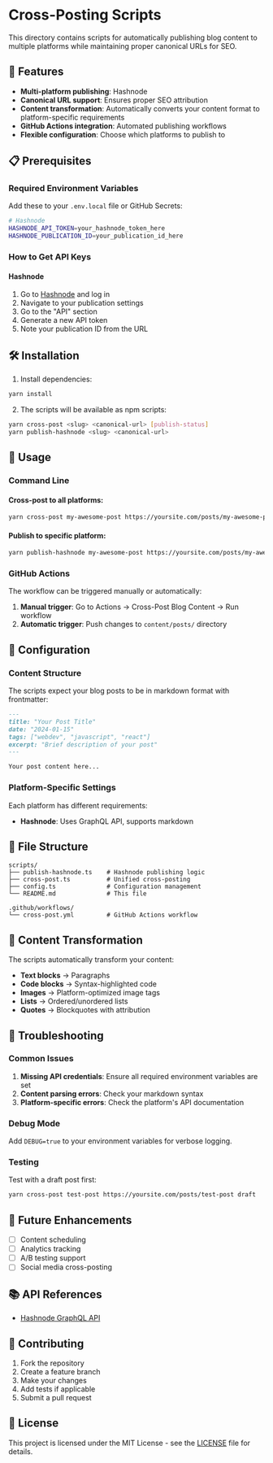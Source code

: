 # Cross-Posting Scripts

This directory contains scripts for automatically publishing blog content to multiple platforms while maintaining proper canonical URLs for SEO.

## 🚀 Features

- **Multi-platform publishing**: Hashnode
- **Canonical URL support**: Ensures proper SEO attribution
- **Content transformation**: Automatically converts your content format to platform-specific requirements
- **GitHub Actions integration**: Automated publishing workflows
- **Flexible configuration**: Choose which platforms to publish to

## 📋 Prerequisites

### Required Environment Variables

Add these to your `.env.local` file or GitHub Secrets:

```bash
# Hashnode
HASHNODE_API_TOKEN=your_hashnode_token_here
HASHNODE_PUBLICATION_ID=your_publication_id_here


```

### How to Get API Keys

#### Hashnode
1. Go to [Hashnode](https://hashnode.com) and log in
2. Navigate to your publication settings
3. Go to the "API" section
4. Generate a new API token
5. Note your publication ID from the URL



## 🛠️ Installation

1. Install dependencies:
```bash
yarn install
```

2. The scripts will be available as npm scripts:
```bash
yarn cross-post <slug> <canonical-url> [publish-status]
yarn publish-hashnode <slug> <canonical-url>
```

## 📝 Usage

### Command Line

#### Cross-post to all platforms:
```bash
yarn cross-post my-awesome-post https://yoursite.com/posts/my-awesome-post draft
```

#### Publish to specific platform:
```bash
yarn publish-hashnode my-awesome-post https://yoursite.com/posts/my-awesome-post
```

### GitHub Actions

The workflow can be triggered manually or automatically:

1. **Manual trigger**: Go to Actions → Cross-Post Blog Content → Run workflow
2. **Automatic trigger**: Push changes to `content/posts/` directory

## 🔧 Configuration

### Content Structure

The scripts expect your blog posts to be in markdown format with frontmatter:

```markdown
---
title: "Your Post Title"
date: "2024-01-15"
tags: ["webdev", "javascript", "react"]
excerpt: "Brief description of your post"
---

Your post content here...
```

### Platform-Specific Settings

Each platform has different requirements:

- **Hashnode**: Uses GraphQL API, supports markdown

## 📁 File Structure

```
scripts/
├── publish-hashnode.ts    # Hashnode publishing logic
├── cross-post.ts          # Unified cross-posting
├── config.ts              # Configuration management
└── README.md              # This file

.github/workflows/
└── cross-post.yml         # GitHub Actions workflow
```

## 🔄 Content Transformation

The scripts automatically transform your content:

- **Text blocks** → Paragraphs
- **Code blocks** → Syntax-highlighted code
- **Images** → Platform-optimized image tags
- **Lists** → Ordered/unordered lists
- **Quotes** → Blockquotes with attribution

## 🚨 Troubleshooting

### Common Issues

1. **Missing API credentials**: Ensure all required environment variables are set
2. **Content parsing errors**: Check your markdown syntax
3. **Platform-specific errors**: Check the platform's API documentation

### Debug Mode

Add `DEBUG=true` to your environment variables for verbose logging.

### Testing

Test with a draft post first:
```bash
yarn cross-post test-post https://yoursite.com/posts/test-post draft
```

## 🔮 Future Enhancements


- [ ] Content scheduling
- [ ] Analytics tracking
- [ ] A/B testing support
- [ ] Social media cross-posting

## 📚 API References

- [Hashnode GraphQL API](https://gql.hashnode.com)


## 🤝 Contributing

1. Fork the repository
2. Create a feature branch
3. Make your changes
4. Add tests if applicable
5. Submit a pull request

## 📄 License

This project is licensed under the MIT License - see the [LICENSE](../LICENSE) file for details.
